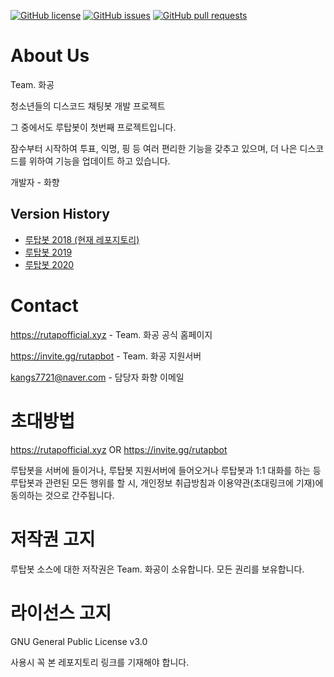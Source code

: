 [![GitHub license](https://img.shields.io/github/license/develable/Rutap-Bot-2018?style=for-the-badge)](https://github.com/develable/Rutap-Bot-2018) [![GitHub issues](https://img.shields.io/github/issues/develable/Rutap-Bot-2018?style=for-the-badge)](https://github.com/develable/Rutap-Bot-2018/issues) [![GitHub pull requests](https://img.shields.io/github/issues-pr/develable/Rutap-Bot-2018?style=for-the-badge)](https://github.com/develable/Rutap-Bot-2018/pulls) 

# About Us

Team. 화공

청소년들의 디스코드 채팅봇 개발 프로젝트

그 중에서도 루탑봇이 첫번째 프로젝트입니다.

잠수부터 시작하여 투표, 익명, 핑 등 여러 편리한 기능을 갖추고 있으며, 더 나은 디스코드를 위하여 기능을 업데이트 하고 있습니다.

개발자 - 화향

## Version History

- [루탑봇 2018 (현재 레포지토리)](https://github.com/develable/Rutap-Bot-2018)
- [루탑봇 2019](https://github.com/develable/Rutap-Bot-2019)
- [루탑봇 2020](https://github.com/develable/Rutap-Bot-2020)

# Contact

https://rutapofficial.xyz - Team. 화공 공식 홈페이지

https://invite.gg/rutapbot - Team. 화공 지원서버

kangs7721@naver.com - 담당자 화향 이메일

# 초대방법

https://rutapofficial.xyz OR https://invite.gg/rutapbot

루탑봇을 서버에 들이거나, 루탑봇 지원서버에 들어오거나 루탑봇과 1:1 대화를 하는 등 루탑봇과 관련된 모든 행위를 할 시, 개인정보 취급방침과 이용약관(초대링크에 기재)에 동의하는 것으로 간주됩니다.

# 저작권 고지
루탑봇 소스에 대한 저작권은 Team. 화공이 소유합니다. 모든 권리를 보유합니다.

# 라이선스 고지

GNU General Public License v3.0

사용시 꼭 본 레포지토리 링크를 기재해야 합니다.
